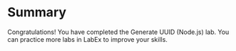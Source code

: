 # Summary

Congratulations! You have completed the Generate UUID (Node.js) lab. You can practice more labs in LabEx to improve your skills.
